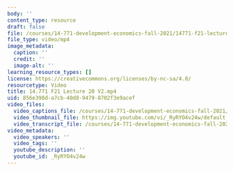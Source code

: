 ```yaml
---
body: ''
content_type: resource
draft: false
file: /courses/14-771-development-economics-fall-2021/14771-f21-lecture-20-v2_360p_16_9.mp4
file_type: video/mp4
image_metadata:
  caption: ''
  credit: ''
  image-alt: ''
learning_resource_types: []
license: https://creativecommons.org/licenses/by-nc-sa/4.0/
resourcetype: Video
title: 14.771 F21 Lecture 20 V2.mp4
uid: 856e398d-a7cb-40d8-9479-8702f3e9acef
video_files:
  video_captions_file: /courses/14-771-development-economics-fall-2021/1TABHNsguEL791Ys3TA8fX_15rNB6oS6J_transcript.webvtt
  video_thumbnail_file: https://img.youtube.com/vi/_RyRYO4v24w/default.jpg
  video_transcript_file: /courses/14-771-development-economics-fall-2021/1TABHNsguEL791Ys3TA8fX_15rNB6oS6J_transcript.pdf
video_metadata:
  video_speakers: ''
  video_tags: ''
  youtube_description: ''
  youtube_id: _RyRYO4v24w
---
```

